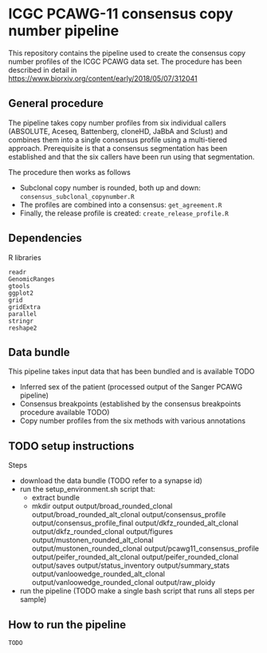 # ICGC PCAWG-11 consensus copy number pipeline

This repository contains the pipeline used to create the consensus copy number profiles of the ICGC PCAWG data set. The procedure has been described in detail in https://www.biorxiv.org/content/early/2018/05/07/312041

## General procedure

The pipeline takes copy number profiles from six individual callers (ABSOLUTE, Aceseq, Battenberg, cloneHD, JaBbA and Sclust) and combines them into a single consensus profile using a multi-tiered approach. Prerequisite is that a consensus segmentation has been established and that the six callers have been run using that segmentation.

The procedure then works as follows

* Subclonal copy number is rounded, both up and down: `consensus_subclonal_copynumber.R`
* The profiles are combined into a consensus: `get_agreement.R`
* Finally, the release profile is created: `create_release_profile.R`

## Dependencies

R libraries
```
readr
GenomicRanges
gtools
ggplot2
grid
gridExtra
parallel
stringr
reshape2
```

## Data bundle

This pipeline takes input data that has been bundled and is available TODO

* Inferred sex of the patient (processed output of the Sanger PCAWG pipeline)
* Consensus breakpoints (established by the consensus breakpoints procedure available TODO)
* Copy number profiles from the six methods with various annotations

## TODO setup instructions

Steps

* download the data bundle (TODO refer to a synapse id)
* run the setup_environment.sh script that:
    * extract bundle
    * mkdir output output/broad_rounded_clonal output/broad_rounded_alt_clonal output/consensus_profile output/consensus_profile_final output/dkfz_rounded_alt_clonal output/dkfz_rounded_clonal output/figures output/mustonen_rounded_alt_clonal output/mustonen_rounded_clonal output/pcawg11_consensus_profile output/peifer_rounded_alt_clonal output/peifer_rounded_clonal output/saves output/status_inventory output/summary_stats output/vanloowedge_rounded_alt_clonal output/vanloowedge_rounded_clonal output/raw_ploidy
* run the pipeline (TODO make a single bash script that runs all steps per sample)

## How to run the pipeline

```
TODO
```